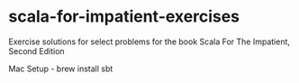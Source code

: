 # scala-for-impatient-exercises
Exercise solutions for select problems for the book Scala For The Impatient, Second Edition

Mac Setup - 
brew install sbt 
